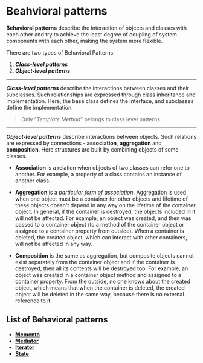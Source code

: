 # Beahvioral patterns

**Behavioral patterns** describe the interaction of objects and classes with each other and try to achieve the least degree of coupling of system components with each other, making the system more flexible.

There are two types of Behavioral Patterns:
1. ***Class-level patterns***
2. ***Object-level patterns***

---

***Class-level patterns*** describe the interactions between classes and their subclasses. Such relationships are expressed through class inheritance and implementation. Here, the base class defines the interface, and subclasses define the implementation.

> Only “*Template Method*” belongs to class level patterns.

---

***Object-level patterns*** describe interactions between objects. Such relations are expressed by connections - **association**, **aggregation** and **composition**. Here structures are built by combining objects of some classes.

- **Association** is a relation when objects of two classes can refer one to another. For example, a property of a class contains an instance of another class.

- **Aggregation** is a *particular form of association*. Aggregation is used when one object must be a container for other objects and lifetime of these objects doesn't depend in any way on the lifetime of the container object. In general, if the container is destroyed, the objects included in it will not be affected. For example, an object was created, and then was passed to a container object (to a method of the container object or assigned to a container property from outside). When a container is deleted, the created object, which can interact with other containers, will not be affected in any way.

- **Composition** is the same as aggregation, but composite objects cannot exist separately from the container object and if the container is destroyed, then all its contents will be destroyed too. For example, an object was created in a container object method and assigned to a container property. From the outside, no one knows about the created object, which means that when the container is deleted, the created object will be deleted in the same way, because there is no external reference to it.

## List of Behavioral patterns

- [**Memento**](memento.md)
- [**Mediator**](mediator.md)
- [**Iterator**](iterator.md)
- [**State**](state.md)
